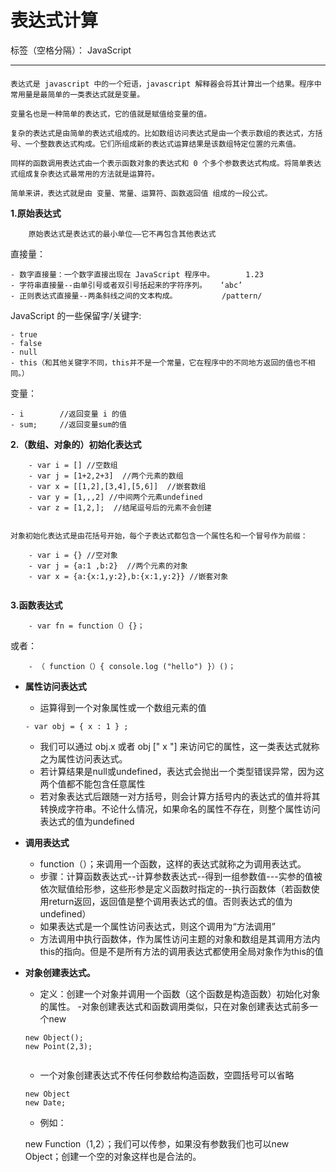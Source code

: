 # 表达式计算

标签（空格分隔）： JavaScript


---

#### 
    表达式是 javascript 中的一个短语，javascript 解释器会将其计算出一个结果。程序中常用量是最简单的一类表达式就是变量。
    
    变量名也是一种简单的表达式，它的值就是赋值给变量的值。
    
    复杂的表达式是由简单的表达式组成的。比如数组访问表达式是由一个表示数组的表达式，方括号、一个整数表达式构成。它们所组成新的表达式运算结果是该数组特定位置的元素值。
    
    同样的函数调用表达式由一个表示函数对象的表达式和 0 个多个参数表达式构成。将简单表达式组成复杂表达式最常用的方法就是运算符。
    
    简单来讲，表达式就是由 变量、常量、运算符、函数返回值 组成的一段公式。
    
    

 **1.原始表达式**


    
        原始表达式是表达式的最小单位——它不再包含其他表达式

直接量：

    - 数字直接量：一个数字直接出现在 JavaScript 程序中。       1.23
    - 字符串直接量--由单引号或者双引号括起来的字符序列。   ‘abc’
    - 正则表达式直接量--两条斜线之间的文本构成。          /pattern/

JavaScript 的一些保留字/关键字:

    - true
    - false
    - null
    - this（和其他关键字不同，this并不是一个常量，它在程序中的不同地方返回的值也不相同。）

变量：

    - i        //返回变量 i 的值
    - sum;     //返回变量sum的值

 **2.（数组、对象的）初始化表达式**


```
    - var i = [] //空数组
    - var j = [1+2,2+3]  //两个元素的数组
    - var x = [[1,2],[3,4],[5,6]]  //嵌套数组
    - var y = [1,,,2] //中间两个元素undefined
    - var z = [1,2,];  //结尾逗号后的元素不会创建
    
```
        
        
    对象初始化表达式是由花括号开始，每个子表达式都包含一个属性名和一个冒号作为前缀：
    
```
    - var i = {} //空对象
    - var j = {a:1 ,b:2}  //两个元素的对象
    - var x = {a:{x:1,y:2},b:{x:1,y:2}} //嵌套对象
    
```
        
        
 **3.函数表达式**



```
    - var fn = function（）{}；
```

或者：

```
    - （ function（）{ console.log ("hello") }）()；
```    
    
 - **属性访问表达式**   


    - 运算得到一个对象属性或一个数组元素的值
    ```
    - var obj = { x : 1 } ;
    ```
    
    - 我们可以通过  obj.x 或者 obj [" x "] 来访问它的属性，这一类表达式就称之为属性访问表达式。
    - 若计算结果是null或undefined，表达式会抛出一个类型错误异常，因为这两个值都不能包含任意属性
    - 若对象表达式后跟随一对方括号，则会计算方括号内的表达式的值并将其转换成字符串。不论什么情况，如果命名的属性不存在，则整个属性访问表达式的值为undefined
    
    
 - **调用表达式**


    - function（）；来调用一个函数，这样的表达式就称之为调用表达式。
    - 步骤：计算函数表达式--计算参数表达式--得到一组参数值---实参的值被依次赋值给形参，这些形参是定义函数时指定的--执行函数体（若函数使用return返回，返回值是整个调用表达式的值。否则表达式的值为undefined）
    - 如果表达式是一个属性访问表达式，则这个调用为“方法调用”
    - 方法调用中执行函数体，作为属性访问主题的对象和数组是其调用方法内this的指向。但是不是所有方法的调用表达式都使用全局对象作为this的值
    
    
 -  **对象创建表达式。**


    - 定义：创建一个对象并调用一个函数（这个函数是构造函数）初始化对象的属性。
    -对象创建表达式和函数调用类似，只在对象创建表达式前多一个new

    ```
    new Object();
    new Point(2,3);
        
    ```

    - 一个对象创建表达式不传任何参数给构造函数，空圆括号可以省略

    ```
    new Object
    new Date;
    ```
    
    - 例如：
    
    new Function（1,2）；我们可以传参，如果没有参数我们也可以new Object；创建一个空的对象这样也是合法的。
        
        

 

 
 

 
 

 

 

    
    
    
   


    
     
    
 
    
    
    




